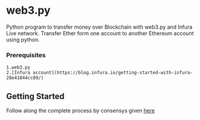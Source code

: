 # web3.py
Python program to transfer money over Blockchain with web3.py and Infura Live network. Transfer Ether form one account to another Ethereum account using python.

### Prerequisites

```
1.web3.py 
2.[Infura account](https://blog.infura.io/getting-started-with-infura-28e41844cc89/)
```

## Getting Started
Follow along the complete process by consensys given [here](https://consensys.net/blog/blockchain-development/how-to-send-money-using-python-a-web3-py-tutorial/)
